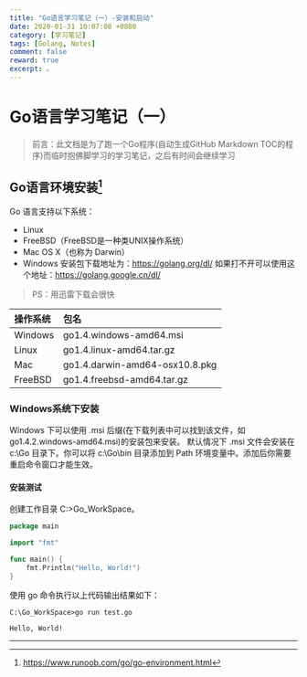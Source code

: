 ```yaml
---
title: "Go语言学习笔记（一）-安装和启动"
date: 2020-01-31 10:07:08 +0800
category: [学习笔记]
tags: [Golang, Notes]
comment: false
reward: true
excerpt: 。
---
```

# Go语言学习笔记（一）
>前言：此文档是为了跑一个Go程序(自动生成GitHub Markdown TOC的程序)而临时抱佛脚学习的学习笔记，之后有时间会继续学习

## Go语言环境安装[^link1]
Go 语言支持以下系统：
* Linux
* FreeBSD（FreeBSD是一种类UNIX操作系统）
* Mac OS X（也称为 Darwin）
* Windows
安装包下载地址为：<https://golang.org/dl/>
如果打不开可以使用这个地址：<https://golang.google.cn/dl/>
>PS：用迅雷下载会很快

| 操作系统 | 包名                           |
| :------- | :----------------------------- |
| Windows  | go1.4.windows-amd64.msi        |
| Linux    | go1.4.linux-amd64.tar.gz       |
| Mac      | go1.4.darwin-amd64-osx10.8.pkg |
| FreeBSD  | go1.4.freebsd-amd64.tar.gz     |

### Windows系统下安装
Windows 下可以使用 .msi 后缀(在下载列表中可以找到该文件，如go1.4.2.windows-amd64.msi)的安装包来安装。
默认情况下 .msi 文件会安装在 c:\Go 目录下。你可以将 c:\Go\bin 目录添加到 Path 环境变量中。添加后你需要重启命令窗口才能生效。
#### 安装测试
创建工作目录 C:\>Go_WorkSpace。
```go
package main

import "fmt"

func main() {
	fmt.Println("Hello, World!")
}
```
使用 go 命令执行以上代码输出结果如下：
```
C:\Go_WorkSpace>go run test.go

Hello, World!
```

---
[^link1]:https://www.runoob.com/go/go-environment.html
